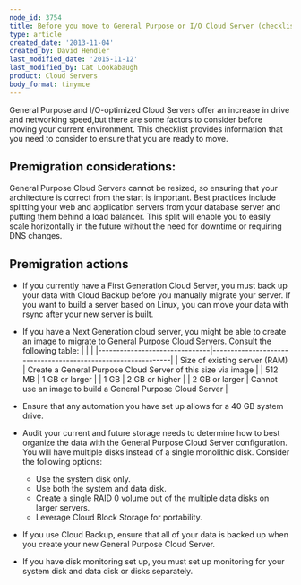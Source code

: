 ```yaml
---
node_id: 3754
title: Before you move to General Purpose or I/O Cloud Server (checklist)
type: article
created_date: '2013-11-04'
created_by: David Hendler
last_modified_date: '2015-11-12'
last_modified_by: Cat Lookabaugh
product: Cloud Servers
body_format: tinymce
---
```


General Purpose and I/O-optimized Cloud Servers offer an increase in
drive and networking speed,but there are some factors to consider before
moving your current environment. This checklist provides information
that you need to consider to ensure that you are ready to move.

Premigration considerations:
----------------------------

General Purpose Cloud Servers cannot be resized, so ensuring that your
architecture is correct from the start is important. Best practices
include splitting your web and application servers from your database
server and putting them behind a load balancer. This split will enable
you to easily scale horizontally in the future without the need for
downtime or requiring DNS changes.



Premigration actions
--------------------

-   If you currently have a First Generation Cloud Server, you must back
    up your data with Cloud Backup before you manually migrate
    your server. If you want to build a server based on Linux, you can
    move your data with rsync after your new server is built.
-   If you have a Next Generation cloud server, you might be able to
    create an image to migrate to General Purpose Cloud Servers. Consult
    the following table:
    |                               |                                                              |
    |-------------------------------|--------------------------------------------------------------|
    | Size of existing server (RAM) | Create a General Purpose Cloud Server of this size via image |
    | 512 MB                        | 1 GB or larger                                               |
    | 1 GB                          | 2 GB or higher                                               |
    | 2 GB or larger                | Cannot use an image to build a General Purpose Cloud Server  |



-   Ensure that any automation you have set up allows for a 40 GB
    system drive.
-   Audit your current and future storage needs to determine how to best
    organize the data with the General Purpose Cloud
    Server configuration. You will have multiple disks instead of a
    single monolithic disk. Consider the following options:
    -   Use the system disk only.
    -   Use both the system and data disk.
    -   Create a single RAID 0 volume out of the multiple data disks on
        larger servers.
    -   Leverage Cloud Block Storage for portability.
-   If you use Cloud Backup, ensure that all of your data is backed up
    when you create your new General Purpose Cloud Server.
-   If you have disk monitoring set up, you must set up monitoring for
    your system disk and data disk or disks separately.


